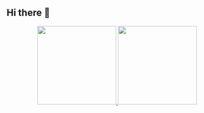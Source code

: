 ## Hi there 👋

<div align="center">
  <a href="https://github.com/Vitor-oliver?tab=repositories">
  <img height="180em" src="https://github-readme-stats.vercel.app/api?username=Vitor-oliver&show_icons=true&theme=tokyonight&include_all_commits=true&count_private=true"/>
  <img height="180em" src="https://github-readme-stats.vercel.app/api/top-langs/?username=Vitor-oliver&layout=compact&langs_count=7&theme=tokyonight"/>
</div>
  

<!--
**Vitor-oliver/Vitor-oliver** is a ✨ _special_ ✨ repository because its `README.md` (this file) appears on your GitHub profile.

Here are some ideas to get you started:

- 🔭 I’m currently working on ...
- 🌱 I’m currently learning ...
- 👯 I’m looking to collaborate on ...
- 🤔 I’m looking for help with ...
- 💬 Ask me about ...
- 📫 How to reach me: ...
- 😄 Pronouns: ...
- ⚡ Fun fact: ...
-->
